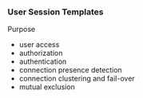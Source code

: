 
### User Session Templates

Purpose
* user access
* authorization
* authentication
* connection presence detection
* connection clustering and fail-over
* mutual exclusion
